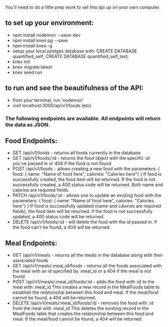 You'll need to do a little prep work to set this api up on your own computer.

## to set up your environment:
- npm install nodemon --save-dev
- npm install knex pg --save
- npm install knex -g
- setup your local postges database with:
CREATE DATABASE quantified_self;
CREATE DATABASE quantified_self_test;
- knex init
- knex migrate:latest
- knex seed:run

## to run and see the beautifulness of the API:
- from your terminal, run 'nodemon'
- visit localhost:3000/api/v1/foods (etc)

### The following endpoints are available. All endpoints will return the data as JSON.

## Food Endpoints:
- GET /api/v1/foods - returns all foods currently in the database
- GET /api/v1/foods/:id - returns the food object with the specific :id you've passed in or 404 if the food is not found
- POST /api/v1/foods - allows creating a new food with the parameters:
{ food: { name: "Name of food here", calories: "Calories here"} }
If food is successfully created, the food item will be returned. If the food is not successfully created, a 400 status code will be returned. Both name and calories are required fields.
- PATCH /api/v1/foods/:id - allows one to update an existing food with the parameters:
{ food: { name: "Name of food here", calories: "Calories here"} }
If food is successfully updated (name and calories are required fields), the food item will be returned. If the food is not successfully updated, a 400 status code will be returned.
- DELETE /api/v1/foods/:id - will delete the food with the id passed in. If the food can't be found, a 404 will be returned.


## Meal Endpoints:
- GET /api/v1/meals - returns all the meals in the database along with their associated foods
- GET /api/v1/meals/:meal_id/foods - returns all the foods associated with the meal with an id specified by :meal_id or a 404 if the meal is not found
- POST /api/v1/meals/:meal_id/foods/:id - adds the food with :id to the meal with :meal_id
This creates a new record in the MealFoods table to establish the relationship between this food and meal. If the meal/food cannot be found, a 404 will be returned.
- DELETE /api/v1/meals/:meal_id/foods/:id - removes the food with :id from the meal with :meal_id
This deletes the existing record in the MealFoods table that creates the relationship between this food and meal. If the meal/food cannot be found, a 404 will be returned.
